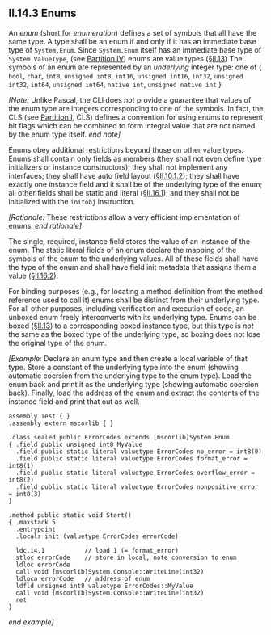 ## II.14.3 Enums

An *enum* (short for *enumeration*) defines a set of symbols that all have the same type. A type shall be an enum if and only if it has an immediate base type of `System.Enum`.  Since `System.Enum` itself has an immediate base type of `System.ValueType`, (see [Partition IV](#todo-missing-hyperlink)) enums are value types (§[II.13](ii.13-semantics-of-value-types.md)) The symbols of an enum are represented by an *underlying* integer type: one of { `bool`, `char`, `int8`, `unsigned int8`, `int16`, `unsigned int16`, `int32`, `unsigned int32`, `int64`, `unsigned int64`, `native int`, `unsigned native int` }

_[Note:_ Unlike Pascal, the CLI does *not* provide a guarantee that values of the enum type are integers corresponding to one of the symbols. In fact, the CLS (see [Partition I](#todo-missing-hyperlink), CLS) defines a convention for using enums to represent bit flags which can be combined to form integral value that are not named by the enum type itself. _end note]_

Enums obey additional restrictions beyond those on other value types. Enums shall contain only fields as members (they shall not even define type initializers or instance constructors); they shall not implement any interfaces; they shall have auto field layout (§[II.10.1.2](#todo-missing-hyperlink)); they shall have exactly one instance field and it shall be of the underlying type of the enum; all other fields shall be static and literal (§[II.16.1](ii.16.1-attributes-of-fields.md)); and they shall not be initialized with the `initobj` instruction.

_[Rationale:_ These restrictions allow a very efficient implementation of enums. _end rationale]_

The single, required, instance field stores the value of an instance of the enum. The static literal fields of an enum declare the mapping of the symbols of the enum to the underlying values. All of these fields shall have the type of the enum and shall have field init metadata that assigns them a value (§[II.16.2](ii.16.2-field-init-metadata.md)).

For binding purposes (e.g., for locating a method definition from the method reference used to call it) enums shall be distinct from their underlying type.  For all other purposes, including verification and execution of code, an unboxed enum freely interconverts with its underlying type.  Enums can be boxed (§[II.13](ii.13-semantics-of-value-types.md)) to a corresponding boxed instance type, but this type is *not* the same as the boxed type of the underlying type, so boxing does not lose the original type of the enum.

_[Example:_ Declare an enum type and then create a local variable of that type. Store a constant of the underlying type into the enum (showing automatic coersion from the underlying type to the enum type). Load the enum back and print it as the underlying type (showing automatic coersion back). Finally, load the address of the enum and extract the contents of the instance field and print that out as well.

 ```ilasm
 assembly Test { }
 .assembly extern mscorlib { }

 .class sealed public ErrorCodes extends [mscorlib]System.Enum
 { .field public unsigned int8 MyValue
   .field public static literal valuetype ErrorCodes no_error = int8(0)
   .field public static literal valuetype ErrorCodes format_error = int8(1)
   .field public static literal valuetype ErrorCodes overflow_error = int8(2)
   .field public static literal valuetype ErrorCodes nonpositive_error = int8(3)
 }

 .method public static void Start()
 { .maxstack 5
   .entrypoint
   .locals init (valuetype ErrorCodes errorCode)

   ldc.i4.1           // load 1 (= format_error)
   stloc errorCode    // store in local, note conversion to enum
   ldloc errorCode
   call void [mscorlib]System.Console::WriteLine(int32)
   ldloca errorCode   // address of enum
   ldfld unsigned int8 valuetype ErrorCodes::MyValue
   call void [mscorlib]System.Console::WriteLine(int32)
   ret
 }
 ```

_end example]_
